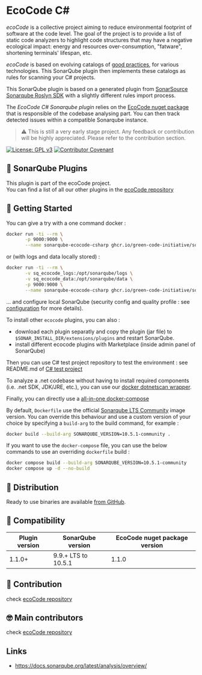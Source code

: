 EcoCode C#
===========

_ecoCode_ is a collective project aiming to reduce environmental footprint of software at the code level. The goal of
the project is to provide a list of static code analyzers to highlight code structures that may have a negative
ecological impact: energy and resources over-consumption, "fatware", shortening terminals' lifespan, etc.

_ecoCode_ is based on evolving catalogs
of [good practices](https://github.com/green-code-initiative/ecoCode/blob/main/docs/rules), for various technologies.
This SonarQube plugin then implements these catalogs as rules for scanning your C# projects.

This SonarQube plugin is based on a generated plugin from [SonarSource Sonarqube Roslyn SDK](https://github.com/SonarSource/sonarqube-roslyn-sdk) with a slightly different rules import process.

The _EcoCode C# Sonarqube plugin_ relies on the [EcoCode nuget package](https://www.nuget.org/packages/EcoCode) that is responsible of the codebase analysing part. You can then track detected issues within a compatible Sonarqube instance.

> ⚠️ This is still a very early stage project. Any feedback or contribution will be highly appreciated. Please
> refer to the contribution section.

[![License: GPL v3](https://img.shields.io/badge/License-GPLv3-blue.svg)](https://www.gnu.org/licenses/gpl-3.0)
[![Contributor Covenant](https://img.shields.io/badge/Contributor%20Covenant-2.1-4baaaa.svg)](https://github.com/green-code-initiative/ecoCode-common/blob/main/doc/CODE_OF_CONDUCT.md)

🌿 SonarQube Plugins
-------------------

This plugin is part of the ecoCode project.\
You can find a list of all our other plugins in
the [ecoCode repository](https://github.com/green-code-initiative/ecoCode#-sonarqube-plugins)

🚀 Getting Started
------------------

You can give a try with a one command docker :

```sh
docker run -ti --rm \
       -p 9000:9000 \
       --name sonarqube-ecocode-csharp ghcr.io/green-code-initiative/sonarqube-ecocode-csharp:latest
```

or (with logs and data locally stored) :

```sh
docker run -ti --rm \
       -v sq_ecocode_logs:/opt/sonarqube/logs \
       -v sq_ecocode_data:/opt/sonarqube/data \
       -p 9000:9000 \
       --name sonarqube-ecocode-csharp ghcr.io/green-code-initiative/sonarqube-ecocode-csharp:latest
```

... and configure local SonarQube (security config and quality profile : see [configuration](https://github.com/green-code-initiative/ecoCode-common/blob/main/doc/INSTALL.md#configuration-sonarqube) for more details).

To install other `ecocode` plugins, you can also :

- download each plugin separatly and copy the plugin (jar file) to `$SONAR_INSTALL_DIR/extensions/plugins` and restart SonarQube.
- install different ecocode plugins with Marketplace (inside admin panel of SonarQube)

Then you can use C# test project repository to test the environment : see README.md of [C# test project](https://github.com/green-code-initiative/ecoCode-csharp-test-project)

To analyze a .net codebase without having to install required components (i.e. .net SDK, JDK/JRE, etc.), you can use our [docker dotnetscan wrapper](./docker-dotnetscan/README.md).

Finally, you can directly use a [all-in-one docker-compose](https://github.com/green-code-initiative/ecoCode-common/blob/main/doc/INSTALL.md#start-sonarqube-if-first-time)

By default, `Dockerfile` use the official [Sonarqube LTS Community](https://hub.docker.com/_/sonarqube) image version.
You can override this behaviour and use a custom version of your choice by specifying a `build-arg` to the build command, for example :

```sh
docker build --build-arg SONARQUBE_VERSION=10.5.1-community .
```

If you want to use the `docker-compose` file, you can use the below commands to use an overriding `dockerfile` build :

```sh
docker compose build --build-arg SONARQUBE_VERSION=10.5.1-community
docker compose up -d --no-build
```

🛒 Distribution
------------------

Ready to use binaries are available [from GitHub](https://github.com/green-code-initiative/ecoCode-csharp-sonarqube/releases).

🧩 Compatibility
-----------------

| Plugin version | SonarQube version   | EcoCode nuget package version |
| -------------- | ------------------- | ----------------------------- |
| 1.1.0+         | 9.9.+ LTS to 10.5.1 | 1.1.0                         |

🤝 Contribution
---------------

check [ecoCode repository](https://github.com/green-code-initiative/ecoCode#-contribution)

🤓 Main contributors
--------------------

check [ecoCode repository](https://github.com/green-code-initiative/ecoCode#-main-contributors)

Links
-----

- <https://docs.sonarqube.org/latest/analysis/overview/>
